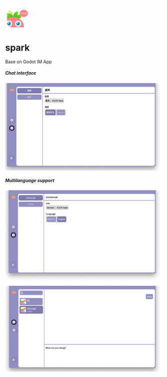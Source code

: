 <img src="./Assets/Logo/Spark.svg" width="80">

# spark

Base on Godot IM App

##### Chat interface

![](./readme/a1.png)

##### Multilanguage support

![](./readme/a2.png)

![](./readme/a3.png)
